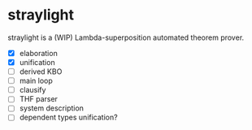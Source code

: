 # straylight

straylight is a (WIP) Lambda-superposition automated theorem prover.

- [x] elaboration
- [x] unification
- [ ] derived KBO
- [ ] main loop
- [ ] clausify
- [ ] THF parser
- [ ] system description
- [ ] dependent types unification?
